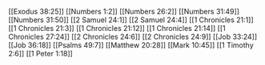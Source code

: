[[Exodus 38:25]]
[[Numbers 1:2]]
[[Numbers 26:2]]
[[Numbers 31:49]]
[[Numbers 31:50]]
[[2 Samuel 24:1]]
[[2 Samuel 24:4]]
[[1 Chronicles 21:1]]
[[1 Chronicles 21:3]]
[[1 Chronicles 21:12]]
[[1 Chronicles 21:14]]
[[1 Chronicles 27:24]]
[[2 Chronicles 24:6]]
[[2 Chronicles 24:9]]
[[Job 33:24]]
[[Job 36:18]]
[[Psalms 49:7]]
[[Matthew 20:28]]
[[Mark 10:45]]
[[1 Timothy 2:6]]
[[1 Peter 1:18]]
